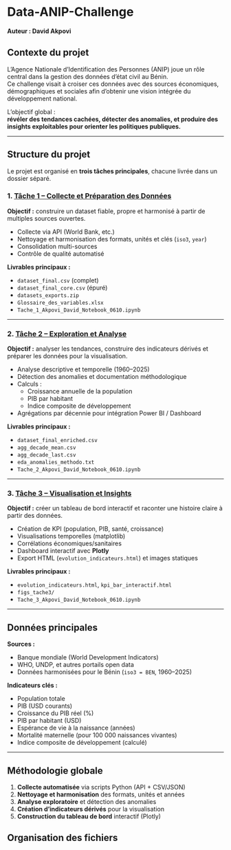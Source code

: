 # Data-ANIP-Challenge
**Auteur : David Akpovi**

## Contexte du projet
L’Agence Nationale d’Identification des Personnes (ANIP) joue un rôle central dans la gestion des données d’état civil au Bénin.  
Ce challenge visait à croiser ces données avec des sources économiques, démographiques et sociales afin d’obtenir une vision intégrée du développement national.

L’objectif global :  
**révéler des tendances cachées, détecter des anomalies, et produire des insights exploitables pour orienter les politiques publiques.**

---

## Structure du projet
Le projet est organisé en **trois tâches principales**, chacune livrée dans un dossier séparé.

### 1. [Tâche 1 – Collecte et Préparation des Données](./Tache_1)
**Objectif :** construire un dataset fiable, propre et harmonisé à partir de multiples sources ouvertes.  
- Collecte via API (World Bank, etc.)
- Nettoyage et harmonisation des formats, unités et clés (`iso3`, `year`)
- Consolidation multi-sources  
- Contrôle de qualité automatisé  

**Livrables principaux :**
- `dataset_final.csv` (complet)
- `dataset_final_core.csv` (épuré)
- `datasets_exports.zip`
- `Glossaire_des_variables.xlsx`
- `Tache_1_Akpovi_David_Notebook_0610.ipynb`

---

### 2. [Tâche 2 – Exploration et Analyse](./Tache_2)
**Objectif :** analyser les tendances, construire des indicateurs dérivés et préparer les données pour la visualisation.  
- Analyse descriptive et temporelle (1960–2025)
- Détection des anomalies et documentation méthodologique
- Calculs :
  - Croissance annuelle de la population
  - PIB par habitant
  - Indice composite de développement  
- Agrégations par décennie pour intégration Power BI / Dashboard

**Livrables principaux :**
- `dataset_final_enriched.csv`
- `agg_decade_mean.csv`
- `agg_decade_last.csv`
- `eda_anomalies_methodo.txt`
- `Tache_2_Akpovi_David_Notebook_0610.ipynb`

---

### 3. [Tâche 3 – Visualisation et Insights](./Tache_3)
**Objectif :** créer un tableau de bord interactif et raconter une histoire claire à partir des données.  
- Création de KPI (population, PIB, santé, croissance)
- Visualisations temporelles (matplotlib)
- Corrélations économiques/sanitaires
- Dashboard interactif avec **Plotly**
- Export HTML (`evolution_indicateurs.html`) et images statiques

**Livrables principaux :**
- `evolution_indicateurs.html`, `kpi_bar_interactif.html`
- `figs_tache3/`
- `Tache_3_Akpovi_David_Notebook_0610.ipynb`

---

## Données principales
**Sources :**
- Banque mondiale (World Development Indicators)
- WHO, UNDP, et autres portails open data  
- Données harmonisées pour le Bénin (`iso3 = BEN`, 1960–2025)

**Indicateurs clés :**
- Population totale  
- PIB (USD courants)  
- Croissance du PIB réel (%)  
- PIB par habitant (USD)  
- Espérance de vie à la naissance (années)  
- Mortalité maternelle (pour 100 000 naissances vivantes)  
- Indice composite de développement (calculé)

---

## Méthodologie globale
1. **Collecte automatisée** via scripts Python (API + CSV/JSON)
2. **Nettoyage et harmonisation** des formats, unités et années
3. **Analyse exploratoire** et détection des anomalies
4. **Création d’indicateurs dérivés** pour la visualisation
5. **Construction du tableau de bord** interactif (Plotly)


## Organisation des fichiers
